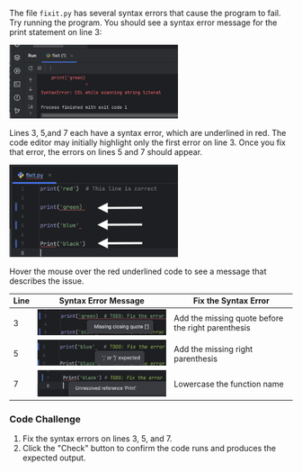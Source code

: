 The file `fixit.py` has several syntax errors that cause the
program to fail. Try running the program.  You should see a syntax error message for the print statement on line 3:

<img src="../../resources/error1.png" alt="Syntax errors line 3, 5, 7" width="300px">


Lines 3, 5,and 7 each have a syntax error, which are underlined in red.
The code editor may initially highlight only the first error on
line 3.  Once you fix that error, the errors on lines 5 and 7 should appear.

<img src="../../resources/fixit.png" alt="Syntax errors line 3, 5, 7" width="300px">

Hover the mouse over the red underlined code to see a message that describes the issue.

| Line | Syntax Error Message                                                                       | Fix the Syntax Error                               |
|------|--------------------------------------------------------------------------------------------|----------------------------------------------------|
| 3    | <img src="../../resources/error2.png" alt="Line3 missing single quote" width="400px">      | Add the missing quote before the right parenthesis |
| 5    | <img src="../../resources/error3.png" alt="Line 5 missing right paren" width="400px">      | Add the missing right parenthesis                  |
| 7    | <img src="../../resources/error4.png" alt="Line 7 lowercase print function" width="400px"> | Lowercase the function name                        |                              |

### Code Challenge

1. Fix the syntax errors on lines 3, 5, and 7.
2. Click the "Check" button to confirm the code runs and produces the expected output.